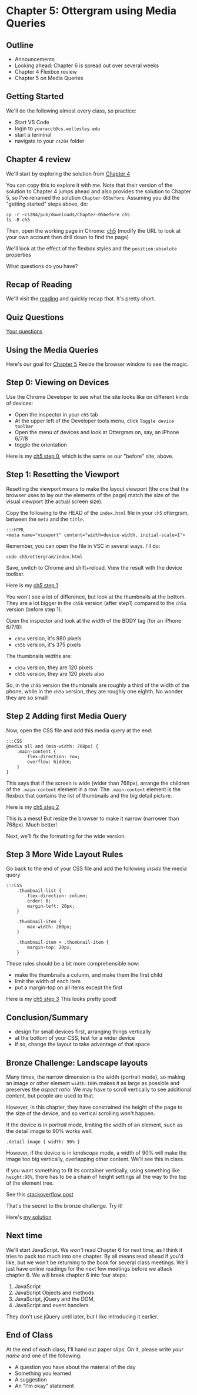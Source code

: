# Chapter 5: Ottergram using Media Queries

## Outline

* Announcements
* Looking ahead: Chapter 6 is spread out over several weeks
* Chapter 4 Flexbox review
* Chapter 5 on Media Queries

## Getting Started

We'll do the following almost every class, so practice:

* Start VS Code
* login to `youracct@cs.wellesley.edu`
* start a terminal
* navigate to your `cs204` folder

## Chapter 4 review

We'll start by exploring the solution from
[Chapter 4](../../front-end-dev-resources/book-solutions/Chapter-05before/ottergram/)

You can copy this to explore it with me. Note that their version of the
solution to Chapter 4 jumps ahead and also provides the solution to
Chapter 5, so I've renamed the solution `Chapter-05before`.  Assuming you
did the "getting started" steps above, do:

```
cp -r ~cs204/pub/downloads/Chapter-05before ch5
ls -R ch5
```

Then, open the working page in Chrome: [ch5](https://cs.wellesley.edu/~cs204guest/) (modify the URL to look at your own account then drill down to find the page)

We'll look at the effect of the flexbox styles and the `position:absolute`
properties

What questions do you have?

## Recap of Reading

We'll visit the [reading](../../reading/ch05.html) and quickly recap
that. It's pretty short.

## Quiz Questions

[Your questions](../../quizzes/quiz04.html)

## Using the Media Queries

Here's our goal for 
[Chapter 5](../../front-end-dev-resources/book-solutions/Chapter-04/ottergram/)
Resize the browser window to see the magic.

## Step 0: Viewing on Devices

Use the Chrome Developer to see what the site looks like on different
kinds of devices:

* Open the inspector in your `ch5` tab
* At the upper left of the Developer tools menu, click `Toggle device toolbar`
* Open the menu of devices and look at Ottergram on, say, an iPhone 6/7/8
* toggle the orientation

Here is my [ch5 step 0](ch5a/ottergram/), which is the same as our
"before" site, above.

## Step 1: Resetting the Viewport

Resetting the viewport means to make the layout viewport (the one that the
browser uses to lay out the elements of the page) match the size of the
visual viewport (the actual screen size).

Copy the following to the HEAD of the `index.html` file in your `ch5`
ottergram, between the `meta` and the `title`.

```
:::HTML
<meta name="viewport" content="width=device-width, initial-scale=1">
```

Remember, you can open the file in VSC in several ways. I'll do:

```
code ch5/ottergram/index.html
```

Save, switch to Chrome and shift+reload. View the result with the device
toolbar.

Here is my [ch5 step 1](ch5b/ottergram/)

You won't see a lot of difference, but look at the thumbnails at the
bottom. They are a lot bigger in the `ch5b` version (after step1) 
compared to the `ch5a` version (before step 1).

Open the inspector and look at the *width* of the BODY tag (for an iPhone
6/7/8):

* `ch5a` version, it's 980 pixels 
* `ch5b` version, it's 375 pixels 

The thumbnails widths are:

* `ch5a` version, they are 120 pixels 
* `ch5b` version, they are 120 pixels also

So, in the `ch5b` version the thumbnails are roughly a third of the width
of the phone, while in the `ch5a` version, they are roughly one eighth. No wonder they are so small!


## Step 2 Adding first Media Query

Now, open the CSS file and add this media query at the end:

```
:::CSS
@media all and (min-width: 768px) {
    .main-content {
        flex-direction: row;
        overflow: hidden;
    }
}
```

This says that if the screen is wide (wider than 768px), arrange the
children of the `.main-content` element in a row. The `.main-content`
element is the flexbox that contains the list of thumbnails and the big
detail picture.

Here is my [ch5 step 2](ch5c/ottergram/)

This is a mess!  But resize the browser to make it narrow (narrower than
768px). Much better!

Next, we'll fix the formatting for the wide version.

## Step 3 More Wide Layout Rules

Go back to the end of your CSS file and add the following *inside* the
media query

```
:::CSS
    .thumbnail-list {
        flex-direction: column;
        order: 0;
        margin-left: 20px;
    }

    .thumbnail-item {
        max-width: 260px;
    }

    .thumbnail-item + .thumbnail-item {
        margin-top: 20px;
    }
```

These rules should be a bit more comprehensible now:

* make the thumbnails a column, and make them the first child
* limit the width of each item
* put a margin-top on all items except the first

Here is my [ch5 step 3](ch5d/ottergram/) This looks pretty good!

## Conclusion/Summary

* design for small devices first, arranging things vertically
* at the bottom of your CSS, test for a wider device
* if so, change the layout to take advantage of that space

## Bronze Challenge: Landscape layouts

Many times, the narrow dimension is the width (portrait mode), so making
an image or other element `width:100%` makes it as large as possible and
preserves the *aspect ratio*.  We may have to scroll vertically to see
additional content, but people are used to that.

However, in this chapter, they have constrained the height of the page to
the size of the device, and so vertical scrolling won't happen.

If the device is in *portrait* mode, limiting the width of an element,
such as the detail image to 90% works well:

```.detail-image { width: 90% }```

However, if the device is in *landscape* mode, a width of 90% will make
the image too big vertically, overlapping other content.  We'll see this
in class.

If you want something to fit its container vertically, using something
like `height:90%`, there has to be a chain of height settings all the way
to the top of the element tree.

See this [stackoverflow post](https://stackoverflow.com/questions/1622027/percentage-height-html-5-css)

That's the secret to the bronze challenge. Try it!

Here's [my solution](../../front-end-dev-resources/book-solutions/Chapter-04/ottergram/orientation.html)

## Next time

We'll start JavaScript. We *won't* read Chapter 6 for next time, as I
think it tries to pack too much into one chapter. By all means read ahead
if you'd like, but we won't be returning to the book for several class
meetings. We'll just have online readings for the next few meetings before
we attack chapter 6.  We will break chapter 6 into four steps:

1. JavaScript
1. JavaScript Objects and methods
1. JavaScript, jQuery and the DOM,
1. JavaScript and event handlers

They don't use jQuery until later, but I like introducing it earlier.

## End of Class

At the end of each class, I'll hand out paper slips. On it, please write
*your name* and one of the following:

* A question you have about the material of the day
* Something you learned
* A suggestion
* An "I'm okay" statement

